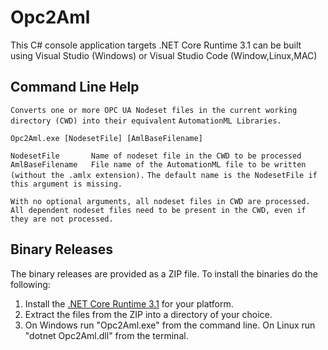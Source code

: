 # Opc2Aml
This C# console application targets .NET Core Runtime 3.1 can be built using Visual Studio (Windows) or Visual Studio Code (Window,Linux,MAC)



## Command Line Help

`Converts one or more OPC UA Nodeset files in the current working directory (CWD) into their equivalent`
`AutomationML Libraries.`

`Opc2Aml.exe [NodesetFile] [AmlBaseFilename]`

`NodesetFile       Name of nodeset file in the CWD to be processed`
`AmlBaseFilename   File name of the AutomationML file to be written (without the .amlx extension).`
                                      `The default name is the NodesetFile if this argument is missing.`

`With no optional arguments, all nodeset files in CWD are processed.`
`All dependent nodeset files need to be present in the CWD, even if they are not processed.`

## Binary Releases

The binary releases are provided as a ZIP file. To install the binaries do the following:
1. Install the [.NET Core Runtime 3.1](https://dotnet.microsoft.com/download/dotnet/3.1) for your platform.
2. Extract the files from the ZIP into a directory of your choice.
3. On Windows run "Opc2Aml.exe" from the command line.  On Linux run "dotnet Opc2Aml.dll" from the terminal.
